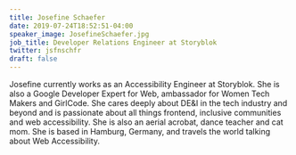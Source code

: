 ```yaml
---
title: Josefine Schaefer
date: 2019-07-24T18:52:51-04:00
speaker_image: JosefineSchaefer.jpg
job_title: Developer Relations Engineer at Storyblok
twitter: jsfnschfr
draft: false
---
```


Josefine currently works as an Accessibility Engineer at Storyblok. She is also a Google Developer Expert for Web, ambassador for Women Tech Makers and GirlCode. She cares deeply about DE&I in the tech industry and beyond and is passionate about all things frontend, inclusive communities and web accessibility. She is also an aerial acrobat, dance teacher and cat mom. She is based in Hamburg, Germany, and travels the world talking about Web Accessibility.
